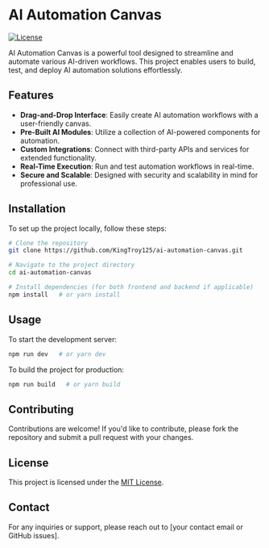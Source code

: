# AI Automation Canvas

[![License](https://img.shields.io/github/license/KingTroy125/ai-automation-canvas)](LICENSE)

AI Automation Canvas is a powerful tool designed to streamline and automate various AI-driven workflows. This project enables users to build, test, and deploy AI automation solutions effortlessly.

## Features
- **Drag-and-Drop Interface**: Easily create AI automation workflows with a user-friendly canvas.
- **Pre-Built AI Modules**: Utilize a collection of AI-powered components for automation.
- **Custom Integrations**: Connect with third-party APIs and services for extended functionality.
- **Real-Time Execution**: Run and test automation workflows in real-time.
- **Secure and Scalable**: Designed with security and scalability in mind for professional use.

## Installation
To set up the project locally, follow these steps:

```sh
# Clone the repository
git clone https://github.com/KingTroy125/ai-automation-canvas.git

# Navigate to the project directory
cd ai-automation-canvas

# Install dependencies (for both frontend and backend if applicable)
npm install   # or yarn install
```

## Usage
To start the development server:

```sh
npm run dev   # or yarn dev
```

To build the project for production:

```sh
npm run build   # or yarn build
```

## Contributing
Contributions are welcome! If you'd like to contribute, please fork the repository and submit a pull request with your changes.

## License
This project is licensed under the [MIT License](LICENSE).

## Contact
For any inquiries or support, please reach out to [your contact email or GitHub issues].

